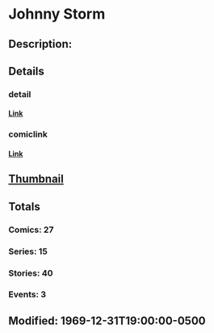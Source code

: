 # Johnny Storm
## Description: 
## Details
### detail
#### [Link](http://marvel.com/characters/2775/johnny_storm?utm_campaign=apiRef&utm_source=d8455188da2836f893171a8a63981172)
### comiclink
#### [Link](http://marvel.com/comics/characters/1009630/johnny_storm?utm_campaign=apiRef&utm_source=d8455188da2836f893171a8a63981172)
## [Thumbnail](http://i.annihil.us/u/prod/marvel/i/mg/b/40/image_not_available.jpg)
## Totals
### Comics: 27
### Series: 15
### Stories: 40
### Events: 3
## Modified: 1969-12-31T19:00:00-0500